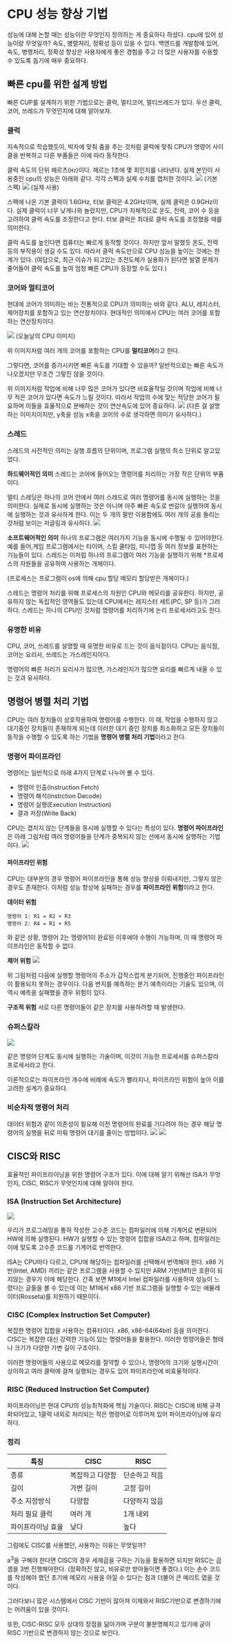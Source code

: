 # CPU 성능 향상 기법
성능에 대해 논할 때는 성능이란 무엇인지 정의하는 게 중요하다 하셨다.
cpu에 있어 성능이랑 무엇일까? 속도, 병렬처리, 정확성 등이 있을 수 있다.
백엔드를 개발함에 있어, 속도, 병행처리, 정확성 향상은 사용자에게 좋은 경험을 주고 더 많은 사용자를 수용할 수 있도록 돕기에 매우 중요하다.


## 빠른 cpu를 위한 설계 방법
빠른 CUP를 설계하기 위한 기법으로는 클럭, 멀티코어, 멀티쓰레드가 있다. 우선 클럭, 코어, 쓰레드가 무엇인지에 대해 알아보자.

### 클럭
지속적으로 학습했듯이, 박자에 맞춰 춤을 추는 것처럼 클럭에 맞춰 CPU가  명령어 사이클을 반복하고 다른 부품들은 이에 따라 동작한다.

클럭 속도의 단위 헤르츠(`Hz`)이다. 헤르는 1초에 몇 회인지를 나타낸다. 실제 본인이 사용중인 cpu의 성능은 아래와 같다. 각각 스펙과 실제 수치를 캡처한 것이다. ![](https://velog.velcdn.com/images/invidam/post/0738796a-35e1-464f-ba8e-6d9f47f12dc7/image.png) (기본 스펙)
![](https://velog.velcdn.com/images/invidam/post/b1a274fe-aafc-488f-a30d-3d62e9837d9a/image.png) (실제 사용)

스펙에 나온 기본 클럭이 1.6GHz, 터보 클럭은 4.2GHz이며, 실제 클럭은 0.9GHz이다. 실제 클럭이 너무 낮게나와 놀랐지만, CPU가 자체적으로 온도, 전력, 코어 수 등을 고려하여 클럭 속도를 조정한다고 한다. 터보 클럭은 최대로 클럭 속도를 조정했을 때를 의미한다.

클럭 속도를 높인다면 컴퓨터는 빠르게 동작할 것이다. 하지만 앞서 말했듯 온도, 전력 등의 부작용이 생길 수도 있다. 따라서 클럭 속도만으로 CPU 성능을 높이는 것에는 한계가 있다. (여담으로, 최근 이슈가 되고있는 초전도체가 실용화가 된다면 발열 문제가 줄어들어 클럭 속도를 높여 엄청 빠른 CPU가 등장할 수도 있다.)

### 코어와 멀티코어

현대에 코어가 의미하는 바는 전통적으로 CPU가 의미하는 바와 같다. ALU, 레지스터, 제어장치를 포함하고 있는 연산장치이다. 현대적인 의미에서 CPU는 여러 코어를 포함하는 연산장치이다.

![](https://velog.velcdn.com/images/invidam/post/ea71cc13-be29-45fb-9358-b30acc863c7b/image.png)
(오늘날의 CPU 이미지)

위 이미지처럼 여러 개의 코어를 포함하는 CPU를 **멀티코어**라고 한다.

그렇다면, 코어를 증가시키면 빠른 속도를 기대할 수 있을까? 일반적으로는 빠른 속도가 나오겠지만 무조건 그렇진 않을 것이다.

위 이미지처럼 작업에 비해 너무 많은 코어가 있다면 비효율적일 것이며 작업에 비해 너무 적은 코어가 있다면 속도가 느릴 것이다. 따라서 작업의 수에 맞는 적당한 코어가 필요하며 이들을 효율적으로 분배하는 것이 연산속도에 있어 중요하다.
![](https://velog.velcdn.com/images/invidam/post/d0f439bc-7268-42f6-a418-8bcc2a6acd22/image.png)
(다른 걸 설명하는 이미지이지만, y축을 성능 x축을 코어의 수로 생각하면 의미가 유사하다.)

### 스레드
스레드의 사전적인 의미는 실행 흐름의 단위이며, 프로그램 실행의 최소 단위로 알고있었다.

**하드웨어적인 의미**
스레드는 코어에 들어오는 명령어를 처리하는 가장 작은 단위의 부품이다.

멀티 스레딩은 하나의 코어 안에서 여러 스레드로 여러 명령어를 동시에 실행하는 것을 의미한다. 실제로 동시에 실행하는 것은 아니며 아주 빠른 속도로 번갈아 실행하여 동시에 실행하는 것과 유사하게 한다. 이는 두 개의 팔만 이용함에도 여러 개의 공을 돌리는 것처럼 보이는 저글링과 유사하다.
![](https://velog.velcdn.com/images/invidam/post/3a14270b-d5f2-45a8-8c72-5baae05068b1/image.png)

**소프트웨어적인 의미**
하나의 프로그램은 여러가지 기능을 동시에 수행될 수 있어야한다. 예를 들어,게임 프로그램에서는 타이머, 스킬 쿨타임, 미니맵 등 여러 정보를 표현하는 기능들이 있다. 스레드는 이처럼 하나의 프로그램이 여러 기능을 실행하기 위해 *프로세스의 자원들을 공유하여 사용하는 개체이다.

(프로세스는 프로그램이 os에 의해 cpu 할당 메모리 할당받은 개체이다.)

스레드는 명령어 처리를 위해 프로세스의 자원인 CPU와 메모리를 공유한다. 하지만, 공유하지 않는 독립적인 영역들도 있는데 CPU에서는 레지스터 세트(PC, SP 등)가 그러하다. 스레드는 하나의 CPU인 것처럼 명령어를 처리하기에 논리 프로세서라고도 한다.

### 유명한 비유
CPU, 코어, 쓰레드를 설명할 때 유명한 비유로 드는 것이 음식점이다. CPU는 음식점, 코어는 요리사, 쓰레드는 가스레인지이다.

명령어의 빠른 처리가 요리사가 많으면, 가스레인지가 많으면 요리를 빠르게 내올 수 있는 것과 유사하다.


## 명령어 병렬 처리 기법
CPU는 여러 장치들이 상호작용하여 명령어를 수행한다. 이 때, 작업을 수행하지 않고 대기중인 장치들이 존재하게 되는데 이러한 대기 중인 장치를 최소화하고 모든 장치들이 동작을 수행할 수 있도록 하는 기법을 **명령어 병렬 처리 기법**이라고 한다.

### 명령어 파이프라인
명령어는 일반적으로 아래 4가지 단계로 나누어 볼 수 있다.
- 명령어 인출(Instruction Fetch) 
- 명령어 해석(Instrction Decode)
- 명령어 실행(Execution Instruction)
- 결과 저장(Write Back)

CPU는 겹치지 않는 단계들을 동시에 실행할 수 있다는 특성이 있다. **명령어 파이프라인**은 아래 그림처럼 여러 명령어들을 단계가 중복되지 않는 선에서 동시에 실행하는 기법이다.
![](https://velog.velcdn.com/images/invidam/post/16e4aa44-ac8f-40c1-b875-3f127a657f7f/image.png)

#### 파이프라인 위험
CPU는 대부분의 경우 명령어 파이프라인을 통해 성능 향상을 이뤄내지만, 그렇지 않은 경우도 존재한다. 이처럼 성능 향상에 실패하는 경우를 **파이프라인 위험**이라고 한다.

**데이터 위험**

```
명령어 1: R1 = R2 + R3
명령어 2: R4 = R1 + R5
```
와 같은 상황, 명령어 2는 명령어1이 완료된 이후에야 수행이 가능하며, 이 때 명령어 파이프라인은 동작할 수 없다.

**제어 위험**
![](https://velog.velcdn.com/images/invidam/post/f1961e37-0cd4-4312-b258-93a701121007/image.png)

위 그림처럼 다음에 실행할 명령어의 주소가 갑작스럽게 분기되어, 진행중인 파이프라인이 활용되지 못하는 경우이다. 
다음 번지를 예측하는 분기 예측이라는 기술도 있으며, 이 역시 예측을 실패했을 경우 위험이 있다.

**구조적 위험**
서로 다른 명령어들이 같은 장치를 사용하려할 때 발생한다.
  
### 슈퍼스칼라  
![](https://velog.velcdn.com/images/invidam/post/0f58fc9f-3dc9-4e3f-b5c5-2367a9831f08/image.png)

같은 명령어 단계도 동시에 실행하는 기술이며, 이것이 가능한 프로세서를 슈퍼스칼라 프로세서라고 한다.

이론적으로는 파이프라인 개수에 비례에 속도가 빨라지나, 파이프라인 위험이 높아 이를 고려한 설계가 중요하다.

### 비순차적 명령어 처리
데이터 위험과 같이 의존성이 필요해 이전 명령어의 완료를 기다려야 하는 경우 해당 명령어의 실행을 뒤로 미뤄 명령어 대기를 줄이는 방법이다.
![](https://velog.velcdn.com/images/invidam/post/8bde427c-360e-430f-9a23-7b16f71102be/image.png)
![](https://velog.velcdn.com/images/invidam/post/5dd65d19-748f-4489-9797-d23be75cf8cf/image.png)

  
  ## CISC와 RISC
  효율적인 파이프라이닝을 위한 명령어 구조가 있다. 이에 대해 알기 위해선 ISA가 무엇인지, CISC, RISC가 무엇인지에 대해 알아야 한다.
  
  ### ISA (Instruction Set Architecture)
  ![](https://velog.velcdn.com/images/invidam/post/2574c418-27d8-4530-8166-b9eaddadb3da/image.png)

우리가 프로그래밍을 통하 작성한 고수준 코드는 컴파일러에 의해 기계어로 변환되어 HW에 의해 실행된다. HW가 실행할 수 있는 명령어 집합을 ISA라고 하며, 컴파일러는 이에 맞도록 고수준 코드를 기계어로 번역한다.

ISA는 CPU마다 다르고, CPU에 해당하는 컴파일러를 선택해서 번역해야 한다. x86 기반(Intel, AMD) 끼리는 같은 프로그램을 사용할 수 있지만 ARM 기반(M1)은 호환이 되지않는 경우가 이에 해당한다. 간혹 보면 M1에서 Intel 컴파일러를 사용하여 성능이 느렸다는 글들을 볼 수 있는데 이는 M1에서 x86 기반 프로그램을 실행할 수 있는 애뮬레이터(Rosseta)를 지원하기 때문이다.
  
  
  
### CISC (Complex Instruction Set Computer)
복잡한 명령어 집합을 사용하는 컴퓨터이다. x86, x86-64(64bit) 등을 의미한다. CISC는 복잡한 대신 강력한 기능이 있는 명령어들을 활용한다. 이러한 명령어들은 형태나 크기가 다양한 가변 길이 구조이다.

이러한 명령어들의 사용으로 메모리를 절약할 수 있으나, 명령어의 크기와 실행시간이 상이하고 여러 클럭에 걸쳐 실행되는 경우도 있어 파이프라인에 비효율적이다.

### RISC (Reduced Instruction Set Computer)
파이프라이닝은 현대 CPU의 성능최적화에 핵심 기술이다.
RISC는 CISC에 비해 규격화되어있고, 1클럭 내외로 처리되는 작은 명령어로 이루어져 있어 파이프라이닝에 유리하다.

### 정리
|특징| CISC | RISC |
|--|------|------|
|종류|복잡하고 다양함|단순하고 적음|
|길이|가변 길이|고정 길이|
|주소 지정방식|다양함|다양하지 않음|
|처리 필요 클럭|여러 개|1개 내외|
|파이프라이닝 효율|낮다|높다|


그럼에도 CISC를 사용했던, 사용하는 이유는 무엇일까?

a<sup>3</sup>을 구해야 한다면 CISC의 경우 세제곱을 구하는 기능을 활용하면 되지만 RISC는 곱셈을 3번 진행해야한다. (정확하진 않고, 비유로만 받아들이면 좋겠다.) 이는 손수 코드를 작성해야 했던 초기에 메모리 사용을 아낄 수 있다는 점과 더불어 큰 메리트 였을 것이다.

그러다보니 많은 시스템에서 CISC 기반이 많아져 이제와서 RISC기반으로 변경하기에는 어려움이 있을 것이다.

또한, CISC-RISC 모두 상대의 장점을 닮아가며 구분이 불분명해지고 있기에 굳이 RISC 기반으로 변경하지 않는 것으로 보인다.

